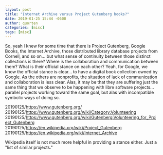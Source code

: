 ```yaml
---
layout: post
title: "Internet Archive versus Project Gutenberg books?"
date: 2019-01-25 15:44 -0600
author: quorten
categories: [misc]
tags: [misc]
---
```


So, yeah I knew for some time that there is Project Gutenberg, Google
Books, the Internet Archive, those distributed library database
projects from Cornell, and so on... but what sense of continuity
between those distinct collections is there?  Where is the
collaboration and communication between them?  What is their official
stance on each other?  Yeah, for Google, we know the official stance
is clear... to have a digital book collection owned by Google.  As the
others are nonprofits, the situation of lack of communication and
collaboration is less clear.  Alas, it may be that they are suffering
just the same thing that we observe to be happening with libre
software projects... parallel projects working toward the same goal,
but alas with incompatible symbolic ways of doing so.

20190125/https://www.gutenberg.org/  
20190125/https://www.gutenberg.org/wiki/Category:Volunteering  
20190125/https://www.gutenberg.org/wiki/Gutenberg:Volunteering_for_Project_Gutenberg  
20190125/https://en.wikipedia.org/wiki/Project_Gutenberg  
20190125/https://en.wikipedia.org/wiki/Internet_Archive

Wikipedia itself is not much more helpful in providing a stance
either.  Just a "list of similar projects."

